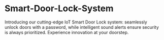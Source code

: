 # Smart-Door-Lock-System
Introducing our cutting-edge IoT Smart Door Lock system: seamlessly unlock doors with a password, while intelligent sound alerts ensure security is always prioritized. Experience innovation at your doorstep.
